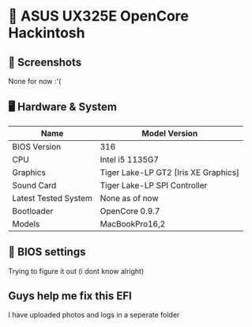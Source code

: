 # 🍎 ASUS UX325E OpenCore Hackintosh

## 📸 Screenshots

None for now \:\'\(

## 🖥️ Hardware & System

| Name | Model Version |
| -------- | ----------------------------- |
| BIOS Version | 316 |
| CPU | Intel i5 1135G7 |
| Graphics | Tiger Lake-LP GT2 [Iris XE Graphics] |
| Sound Card | Tiger Lake-LP SPI Controller |
| Latest Tested System | None as of now |
| Bootloader | OpenCore 0.9.7 |
| Models | MacBookPro16,2 | 

## 🔧 BIOS settings

Trying to figure it out (i dont know alright)

## Guys help me fix this EFI

I have uploaded photos and logs in a seperate folder